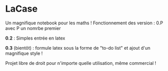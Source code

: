 # LaCase
Un magnifique notebook pour les maths !
Fonctionnement des version : 0.P avec P un nomrbe premier

**0.2** : Simples entrée en latex

**0.3** (bientôt) : formule latex sous la forme de "to-do list" et ajout d'un magnifique style !

Projet libre de droit pour n'importe quelle utilisation, même commercial !
